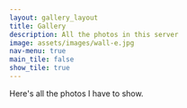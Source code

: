 ```yaml
---
layout: gallery_layout
title: Gallery
description: All the photos in this server
image: assets/images/wall-e.jpg
nav-menu: true
main_tile: false
show_tile: true
---
```


Here's all the photos I have to show.
